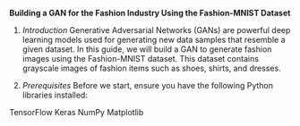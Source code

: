 **Building a GAN for the Fashion Industry Using the Fashion-MNIST Dataset**
1. *Introduction*
Generative Adversarial Networks (GANs) are powerful deep learning models used for generating new data samples that resemble a given dataset. In this guide, we will build a GAN to generate fashion images using the Fashion-MNIST dataset. This dataset contains grayscale images of fashion items such as shoes, shirts, and dresses.

2. *Prerequisites*
Before we start, ensure you have the following Python libraries installed:

TensorFlow
Keras
NumPy
Matplotlib
